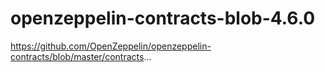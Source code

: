# openzeppelin-contracts-blob-4.6.0
https://github.com/OpenZeppelin/openzeppelin-contracts/blob/master/contracts...
